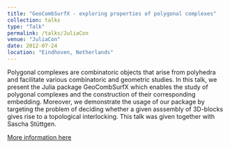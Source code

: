 ```yaml
---
title: "GeoCombSurfX - exploring properties of polygonal complexes"
collection: talks
type: "Talk"
permalink: /talks/JuliaCon
venue: "JuliaCon"
date: 2012-07-24
location: "Eindhoven, Netherlands"
---
```


Polygonal complexes are combinatoric objects that arise from polyhedra and facilitate various combinatoric and geometric studies. In this talk, we present the Julia package GeoCombSurfX which enables the study of polygonal complexes and the construction of their corresponding embedding. Moreover, we demonstrate the usage of our package by targeting the problem of deciding whether a given asssembly of 3D-blocks gives rise to a topological interlocking.
This talk was given together with Sascha Stüttgen.

[More information here](https://pretalx.com/juliacon2024/talk/YDS7HF/)
